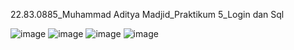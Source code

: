 22.83.0885_Muhammad Aditya Madjid_Praktikum 5_Login dan Sql

![image](https://github.com/user-attachments/assets/d9a36422-e3ff-49d6-bc24-47b461563a33)
![image](https://github.com/user-attachments/assets/36832bb4-89f2-4859-84db-f05050ee69fc)
![image](https://github.com/user-attachments/assets/0215357e-28db-4461-b9c1-ca794560dd60)
![image](https://github.com/user-attachments/assets/4af3614b-0035-4968-b607-ba568562dac3)
